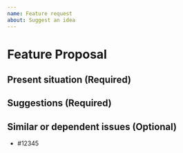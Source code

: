 ```yaml
---
name: Feature request
about: Suggest an idea
---
```


# Feature Proposal
<!-- Please search existing issues to avoid creating duplicates. -->

## Present situation (Required)
<!-- Please Describe the problem which you want to be solved. -->

## Suggestions (Required)
<!-- Please Describe the suggestion of the solution about above. -->

## Similar or dependent issues (Optional)

- #12345